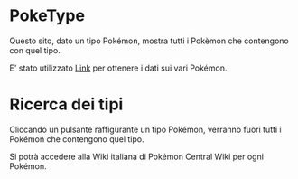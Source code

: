 # PokeType
Questo sito, dato un tipo Pokémon, mostra tutti i Pokèmon che contengono con quel tipo.

E' stato utilizzato [Link](https://pokeapi.co/) per ottenere i dati sui vari Pokémon.

# Ricerca dei tipi
Cliccando un pulsante raffigurante un tipo Pokémon, verranno fuori tutti i Pokémon che contengono quel tipo.

Si potrà accedere alla Wiki italiana di Pokémon Central Wiki per ogni Pokémon.
